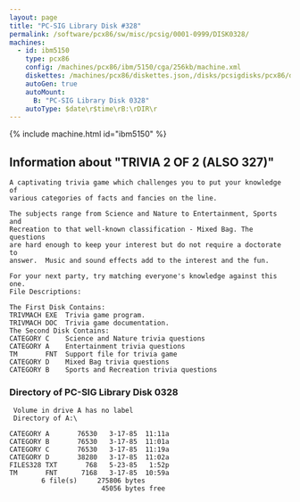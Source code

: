 ```yaml
---
layout: page
title: "PC-SIG Library Disk #328"
permalink: /software/pcx86/sw/misc/pcsig/0001-0999/DISK0328/
machines:
  - id: ibm5150
    type: pcx86
    config: /machines/pcx86/ibm/5150/cga/256kb/machine.xml
    diskettes: /machines/pcx86/diskettes.json,/disks/pcsigdisks/pcx86/diskettes.json
    autoGen: true
    autoMount:
      B: "PC-SIG Library Disk 0328"
    autoType: $date\r$time\rB:\rDIR\r
---
```


{% include machine.html id="ibm5150" %}

## Information about "TRIVIA 2 OF 2 (ALSO 327)"

    A captivating trivia game which challenges you to put your knowledge of
    various categories of facts and fancies on the line.
    
    The subjects range from Science and Nature to Entertainment, Sports and
    Recreation to that well-known classification - Mixed Bag. The questions
    are hard enough to keep your interest but do not require a doctorate to
    answer.  Music and sound effects add to the interest and the fun.
    
    For your next party, try matching everyone's knowledge against this one.
    File Descriptions:
    
    The First Disk Contains:
    TRIVMACH EXE  Trivia game program.
    TRIVMACH DOC  Trivia game documentation.
    The Second Disk Contains:
    CATEGORY C    Science and Nature trivia questions
    CATEGORY A    Entertainment trivia questions
    TM       FNT  Support file for trivia game
    CATEGORY D    Mixed Bag trivia questions
    CATEGORY B    Sports and Recreation trivia questions

### Directory of PC-SIG Library Disk 0328

     Volume in drive A has no label
     Directory of A:\

    CATEGORY A       76530   3-17-85  11:11a
    CATEGORY B       76530   3-17-85  11:01a
    CATEGORY C       76530   3-17-85  11:19a
    CATEGORY D       38280   3-17-85  11:02a
    FILES328 TXT       768   5-23-85   1:52p
    TM       FNT      7168   3-17-85  10:59a
            6 file(s)     275806 bytes
                           45056 bytes free
